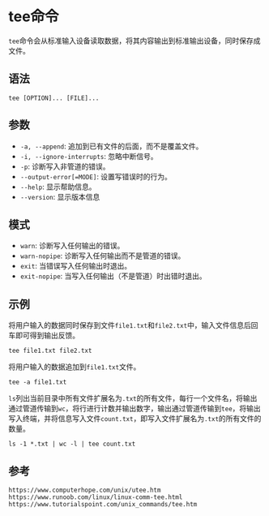# tee命令
`tee`命令会从标准输入设备读取数据，将其内容输出到标准输出设备，同时保存成文件。

## 语法

```shell
tee [OPTION]... [FILE]...
```

## 参数
* `-a, --append`: 追加到已有文件的后面，而不是覆盖文件。
* `-i, --ignore-interrupts`: 忽略中断信号。
* `-p`: 诊断写入非管道的错误。
* `--output-error[=MODE]`: 设置写错误时的行为。
* `--help`: 显示帮助信息。
* `--version`: 显示版本信息

## 模式
* `warn`: 诊断写入任何输出的错误。
* `warn-nopipe`: 诊断写入任何输出而不是管道的错误。
* `exit`: 当错误写入任何输出时退出。
* `exit-nopipe`: 当写入任何输出（不是管道）时出错时退出。

## 示例
将用户输入的数据同时保存到文件`file1.txt`和`file2.txt`中，输入文件信息后回车即可得到输出反馈。

```shell
tee file1.txt file2.txt 
```

将用户输入的数据追加到`file1.txt`文件。

```shell
tee -a file1.txt  
```

`ls`列出当前目录中所有文件扩展名为`.txt`的所有文件，每行一个文件名，将输出通过管道传输到`wc`，将行进行计数并输出数字，输出通过管道传输到`tee`，将输出写入终端，并将信息写入文件`count.txt`，即写入文件扩展名为`.txt`的所有文件的数量。

```shell
ls -1 *.txt | wc -l | tee count.txt
```






## 参考

```
https://www.computerhope.com/unix/utee.htm
https://www.runoob.com/linux/linux-comm-tee.html
https://www.tutorialspoint.com/unix_commands/tee.htm
```

